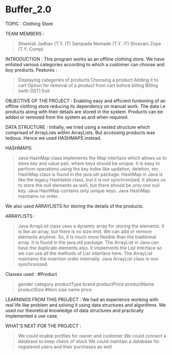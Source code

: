 # Buffer_2.0

TOPIC : Clothing Store



TEAM MEMBERS : 
 > Shwetali Jadhav (T.Y. IT)
 > Sampada Nemade (T.Y. IT)
 > Shravani Zope (T.Y. Comp)



INTRODUCTION : 
This program works as an offline clothing store. 
We have enlisted various categories according to which a 
customer can choose and buy products.
  Features :
  > Displaying categories of products
  > Choosing a product
  > Adding it to cart
  > Option for removal of a product from cart before billing
  > Billing (with GST)
  > Exit



OBJECTIVE OF THE PROJECT :
Enabling easy and efficient funtioning of an offline clothing 
store reducing its dependency on manual work. The data i.e products 
along with their details are stored in the system. 
Products can be added or removed from the system as and when required.



DATA STRUCTURE :
Initially, we tried using a nested structure which comprised of 
ArrayLists within ArrayLists. But accessing products was tedious.
Hence we used HASHMAPS instead.

  HASHMAPS:
  > Java HashMap class implements the Map interface which 
    allows us to store key and value pair, where keys should 
    be unique. 
  > It is easy to perform operations using the key index like 
    updation, deletion, etc. HashMap class is found in the java.util 
    package.
  > HashMap in Java is like the legacy Hashtable class, but it is 
    not synchronized.
  > It allows us to store the null elements as well, but there 
    should be only one null key.
  > Java HashMap contains only unique keys.
  > Java HashMap maintains no order.

We also used ARRAYLISTS for storing the details of the products.

  ARRAYLISTS : 
  > Java ArrayList class uses a dynamic array for storing the 
    elements. 
  > It is like an array, but there is no size limit. We can add 
    or remove elements anytime.
  > So, it is much more flexible than the traditional array. It 
    is found in the java.util package.
  > The ArrayList in Java can have the duplicate elements also. 
    It implements the List interface so we can use all the methods 
    of List interface here.
  > The ArrayList maintains the insertion order internally.
  > Java ArrayList class is non synchronized.

Classes used :
  #Product
   > gender
   > category
   > productType
   > brand
   > productPrice
   > productName
   > productSize
  #Item
   > size
   > name
   > price



LEARNINGS FROM THIS PROJECT : 
We had an experience working with real life like problem and 
solving it using data structures and algorithms.
We used our theoretical knowledge of data structures and practically
implemented a use case.



WHAT'S NEXT FOR THE PROJECT : 
> We could enable profiles for owner and customer
> We could connect a database to keep check of stock
> We could maintain a database for registered users and their 
  purchases as well


